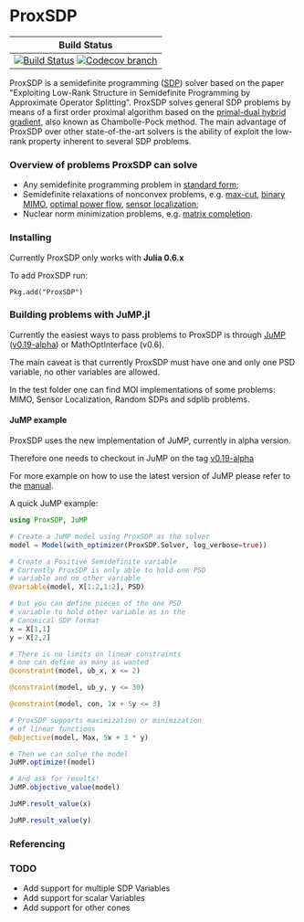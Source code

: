 # ProxSDP

| **Build Status** |
|:-----------------:|
| [![Build Status][build-img]][build-url] [![Codecov branch][codecov-img]][codecov-url] |

[build-img]: https://travis-ci.org/mariohsouto/ProxSDP.jl.svg?branch=master
[build-url]: https://travis-ci.org/mariohsouto/ProxSDP.jl
[codecov-img]: http://codecov.io/github/mariohsouto/ProxSDP.jl/coverage.svg?branch=master
[codecov-url]: http://codecov.io/github/mariohsouto/ProxSDP.jl?branch=master

ProxSDP is a semidefinite programming ([SDP](https://en.wikipedia.org/wiki/Semidefinite_programming)) solver based on the paper "Exploiting Low-Rank Structure in Semidefinite Programming by Approximate Operator Splitting". ProxSDP solves general SDP problems by means of a first order proximal algorithm based on the [primal-dual hybrid gradient](http://www.cmapx.polytechnique.fr/preprint/repository/685.pdf), also known as Chambolle-Pock method. The main advantage of ProxSDP over other state-of-the-art solvers is the ability of exploit the low-rank property inherent to several SDP problems.

### Overview of problems ProxSDP can solve

* Any semidefinite programming problem in [standard form](http://web.stanford.edu/~boyd/papers/pdf/semidef_prog.pdf);
* Semidefinite relaxations of nonconvex problems, e.g. [max-cut](http://www-math.mit.edu/~goemans/PAPERS/maxcut-jacm.pdf), [binary MIMO](https://arxiv.org/pdf/cs/0606083.pdf), [optimal power flow](http://authorstest.library.caltech.edu/141/1/TPS_OPF_2_tech.pdf), [sensor localization](https://web.stanford.edu/~boyd/papers/pdf/sensor_selection.pdf);
* Nuclear norm minimization problems, e.g. [matrix completion](https://statweb.stanford.edu/~candes/papers/MatrixCompletion.pdf).

### Installing

Currently ProxSDP only works with **Julia 0.6.x**

To add ProxSDP run:

`Pkg.add("ProxSDP")`

### Building problems with JuMP.jl

Currently the easiest ways to pass problems to ProxSDP is through [JuMP](https://github.com/JuliaOpt/JuMP.jl) ([v0.19-alpha](https://discourse.julialang.org/t/first-alpha-release-of-jump-0-19-jump-mathoptinterface/16099)) or MathOptInterface (v0.6).

The main caveat is that currently ProxSDP must have one and only one PSD variable, no other variables are allowed.

In the test folder one can find MOI implementations of some problems: MIMO, Sensor Localization, Random SDPs and sdplib problems.

#### JuMP example

ProxSDP uses the new implementation of JuMP, currently in alpha version.

Therefore one needs to checkout in JuMP on the tag [v0.19-alpha](https://discourse.julialang.org/t/first-alpha-release-of-jump-0-19-jump-mathoptinterface/16099)

For more example on how to use the latest version of JuMP please refer to the [manual](http://www.juliaopt.org/JuMP.jl/latest/).

A quick JuMP example:

```julia
using ProxSDP, JuMP

# Create a JuMP model using ProxSDP as the solver
model = Model(with_optimizer(ProxSDP.Solver, log_verbose=true))

# Create a Positive Semidefinite variable
# Currently ProxSDP is only able to hold one PSD
# variable and no other variable
@variable(model, X[1:2,1:2], PSD)

# but you can define pieces of the one PSD
# variable to hold other variable as in the
# Canonical SDP format
x = X[1,1]
y = X[2,2]

# There is no limits on linear constraints
# one can define as many as wanted
@constraint(model, ub_x, x <= 2)

@constraint(model, ub_y, y <= 30)

@constraint(model, con, 1x + 5y <= 3)

# ProxSDP supports maximization or minimization
# of linear functions
@objective(model, Max, 5x + 3 * y)

# Then we can solve the model
JuMP.optimize!(model)

# And ask for results!
JuMP.objective_value(model)

JuMP.result_value(x)

JuMP.result_value(y)
```

### Referencing

### TODO

- Add support for multiple SDP Variables
- Add support for scalar Variables
- Add support for other cones
